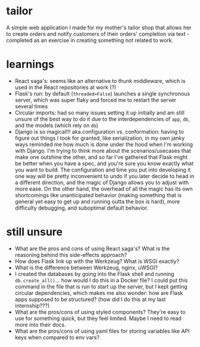 # tailor
A simple web application I made for my mother's tailor shop that allows her to create orders and notify customers of their orders' completion via text - completed as an exercise in creating something not related to work.

# learnings
- React saga's: seems like an alternative to thunk middleware, which is used in the React repositories at work (?)
- Flask's run: by default (`threaded=False`) launches a single synchronous server, which was super flaky and forced me to restart the server several times
- Circular imports: had so many issues setting it up initially and am still unsure of the best way to do it due to the interdependencies of `app`, `db`, and the models (which rely on `db`)
- Django is so magical!!! aka configuration vs. conformation: having to figure out things I took for granted, like serialization, in my own janky ways reminded me how much is done under the hood when I'm working with Django. I'm trying to think more about the scenarios/usecases that make one outshine the other, and so far I've gathered that Flask might be better when you have a spec, and you're sure you know exactly what you want to build. The configuration and time you put into developing it one way will be pretty inconvenient to undo if you later decide to head in a different direction, and the magic of Django allows you to adjust with more ease. On the other hand, the overhead of all the magic has its own shortcomings like unanticipated behavior (making something that is general yet easy to get up and running outta the box is hard), more difficulty debugging, and suboptimal default behavior.

# still unsure
- What are the pros and cons of using React saga's? What is the reasoning behind this side-effects approach?
- How does Flask link up with the Werkzeug? What is WSGI exactly? 
- What is the difference between Werkzeug, nginx, uWSGI?
- I created the databases by going into the Flask shell and running `db.create_all()`... how would I do this in a Docker file? I could put this command in the file that is run to start up the server, but I kept getting circular dependencies, which makes me also wonder: how are Flask apps supposed to be structured? (how did I do this at my last internship???)
- What are the pros/cons of using styled components? They're easy to use for something quick, but they feel limited. Maybe I need to read more into their docs.
- What are the pros/cons of using yaml files for storing variables like API keys when compared to env vars?
